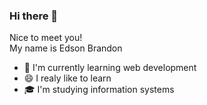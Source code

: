 ### Hi there 👋
Nice to meet you! <br>
My name is Edson Brandon
- 🌱 I'm currently learning web development
- 😄 I realy like to learn
- 🎓 I'm studying information systems
<!--
**edintwi/edintwi** is a ✨ _special_ ✨ repository because its `README.md` (this file) appears on your GitHub profile.
-->
